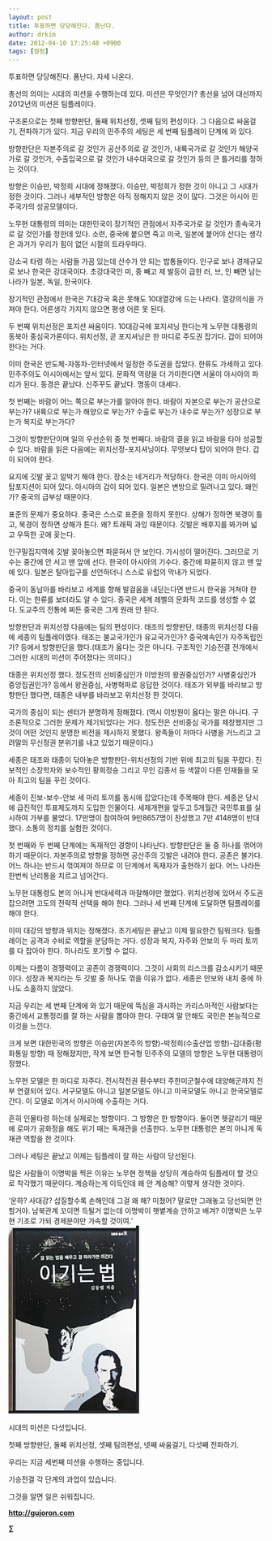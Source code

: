 ```yaml
---
layout: post
title: 투표하면 당당해진다. 폼난다.
author: drkim
date: 2012-04-10 17:25:48 +0900
tags: [컬럼]
---
```

투표하면 당당해진다. 폼난다. 자세 나온다.

총선의 의미는 시대의 미션을 수행하는데 있다. 미션은 무엇인가? 총선을 넘어 대선까지 2012년의 미션은 팀플레이다. 

구조론으로는 첫째 방향판단, 둘째 위치선정, 셋째 팀의 편성이다. 그 다음으로 싸움걸기, 전파하기가 있다. 지금 우리의 민주주의 세팅은 세 번째 팀플레이 단계에 와 있다. 

방향판단은 자본주의로 갈 것인가 공산주의로 갈 것인가, 내륙국가로 갈 것인가 해양국가로 갈 것인가, 수출입국으로 갈 것인가 내수대국으로 갈 것인가 등의 큰 틀거리를 정하는 것이다. 

방향은 이승만, 박정희 시대에 정해졌다. 이승만, 박정희가 정한 것이 아니고 그 시대가 정한 것이다. 그러나 세부적인 방향은 아직 정해지지 않은 것이 많다. 그것은 아시아 민주국가의 성공모델이다. 

노무현 대통령의 의미는 대한민국이 장기적인 관점에서 자주국가로 갈 것인가 종속국가로 갈 것인가를 정한데 있다. 소련, 중국에 붙으면 죽고 미국, 일본에 붙어야 산다는 생각은 과거가 우리가 힘이 없던 시절의 트라우마다. 

강소국 타령 하는 사람들 가끔 있는데 산수가 안 되는 밥통들이다. 인구로 보나 경제규모로 보나 한국은 강대국이다. 초강대국인 미, 중 빼고 제 발등이 급한 러, 브, 인 빼면 남는 나라가 일본, 독일, 한국이다. 

장기적인 관점에서 한국은 7대강국 혹은 못해도 10대열강에 드는 나라다. 열강의식을 가져야 한다. 어른생각 가지지 않으면 평생 어른 못 된다. 

두 번째 위치선정은 포지션 싸움이다. 10대강국에 포지셔닝 한다는게 노무현 대통령의 동북아 중심국가론이다. 위치선정, 곧 포지셔닝은 한 마디로 주도권 잡기다. 갑이 되어야 한다는 거다. 

이미 한국은 반도체-자동차-인터넷에서 일정한 주도권을 잡았다. 한류도 가세하고 있다. 민주주의도 아시아에서는 앞서 있다. 문화적 역량을 더 가미한다면 서울이 아시아의 파리가 된다. 동경은 끝났다. 신주꾸도 끝났다. 명동이 대세다. 

첫 번째는 바람이 어느 쪽으로 부는가를 알아야 한다. 바람이 자본으로 부는가 공산으로 부는가? 내륙으로 부는가 해양으로 부는가? 수출로 부는가 내수로 부는가? 성장으로 부는가 복지로 부는가다? 

그것이 방향판단이며 일의 우선순위 중 첫 번째다. 바람의 결을 읽고 바람을 타야 성공할 수 있다. 바람을 읽은 다음에는 위치선정-포지셔닝이다. 무엇보다 탑이 되어야 한다. 갑이 되어야 한다. 

요지에 깃발 꽂고 알박기 해야 한다. 장소는 네거리가 적당하다. 한국은 이미 아시아의 탑포지션이 되어 있다. 아시아의 갑이 되어 있다. 일본은 변방으로 밀려나고 있다. 왜인가? 중국의 급부상 때문이다. 

표준의 문제가 중요하다. 중국은 스스로 표준을 정하지 못한다. 상해가 정하면 북경이 틀고, 북경이 정하면 상해가 튼다. 왜? 트래픽 과잉 때문이다. 깃발은 배후지를 봐가며 넓고 우뚝한 곳에 꽂는다. 

인구밀집지역에 깃발 꽂아놓으면 파묻혀서 안 보인다. 가시성이 떨어진다. 그러므로 기수는 중간에 안 서고 맨 앞에 선다. 한국이 아시아의 기수다. 중간에 파묻히지 않고 맨 앞에 있다. 일본은 탈아입구를 선언하더니 스스로 유럽의 막내가 되었다. 

중국이 동남아를 바라보고 세계를 향해 발걸음을 내딛는다면 반드시 한국을 거쳐야 한다. 이는 한류를 보더라도 알 수 있다. 중국은 세계 레벨의 문화적 코드를 생성할 수 없다. 도교주의 전통에 찌든 중국은 그게 원래 안 된다. 

방향판단과 위치선정 다음에는 팀의 편성이다. 태조의 방향판단, 태종의 위치선정 다음에 세종의 팀플레이였다. 태조는 불교국가인가 유교국가인가? 중국예속인가 자주독립인가? 등에서 방향판단을 했다.(태조가 옳다는 것은 아니다. 구조적인 기승전결 전개에서 그러한 시대의 미션이 주어졌다는 의미다.) 

태종은 위치선정 했다. 정도전의 선비중심인가 이방원의 왕권중심인가? 사병중심인가 중앙집권인가? 등에서 왕권중심, 사병혁파로 응답한 것이다. 태조가 외부를 바라보고 방향판단 했다면, 태종은 내부를 바라보고 위치선정 한 것이다. 

국가의 중심이 되는 센터가 분명하게 정해졌다. (역시 이방원이 옳다는 말은 아니다. 구조론적으로 그러한 문제가 제기되었다는 거다. 정도전은 선비중심 국가를 제창했지만 그것이 어떤 것인지 분명한 비전을 제시하지 못했다. 왕족들이 저마다 사병을 거느리고 고려말의 무신정권 분위기를 내고 있었기 때문이다.) 

세종은 태조와 태종이 닦아놓은 방향판단-위치선정의 기반 위에 최고의 팀을 꾸렸다. 진보적인 소장학자와 보수적인 황희정승 그리고 무인 김종서 등 색깔이 다른 인재들을 모아 최고의 팀을 꾸린 것이다. 

세종이 진보-보수-안보 세 마리 토끼를 동시에 잡았다는데 주목해야 한다. 세종은 당시에 급진적인 투표제도까지 도입한 인물이다. 세제개편을 앞두고 5개월간 국민투표를 실시하여 가부를 물었다. 17만명이 참여하여 9만8657명이 찬성했고 7만 4148명이 반대했다. 소통의 정치를 실험한 것이다. 

첫 번째와 두 번째 단계에는 독재적인 경향이 나타난다. 방향판단은 둘 중 하나를 꺾어야 하기 때문이다. 자본주의로 방향을 정하면 공산주의 깃발은 내려야 한다. 공존은 불가다. 어느 하나는 반드시 꺾여져야 하므로 이 단계에서 독재자가 출현하기 쉽다. 어느 나라든 한번씩 난리통을 치르고 넘어간다. 

노무현 대통령도 본의 아니게 반대세력과 마찰해야만 했었다. 위치선정에 있어서 주도권 잡으려면 고도의 전략적 선택을 해야 한다. 그러나 세 번째 단계에 도달하면 팀플레이를 해야 한다. 

이미 대강의 방향과 위치는 정해졌다. 초기세팅은 끝났고 이제 필요한건 팀워크다. 팀플레이는 공격과 수비로 역할을 분담하는 거다. 성장과 복지, 자주와 안보의 두 마리 토끼를 다 잡아야 한다. 하나라도 포기할 수 없다. 

이제는 다름이 경쟁력이고 공존이 경쟁력이다. 그것이 사회의 리스크를 감소시키기 때문이다. 성장과 복지라는 두 깃발 중 하나도 꺾을 이유가 없다. 세종은 안보와 내치 중에 하나도 소홀하지 않았다. 

지금 우리는 세 번째 단계에 와 있기 때문에 뚝심을 과시하는 카리스마적인 사람보다는 중간에서 교통정리를 잘 하는 사람을 뽑아야 한다. 구태여 말 안해도 국민은 본능적으로 이것을 느낀다. 

크게 보면 대한민국의 방향은 이승만(자본주의 방향)-박정희(수출산업 방향)-김대중(평화통일 방향) 때 정해졌지만, 작게 보면 한국형 민주주의 모델의 방향은 노무현 대통령이 정했다. 

노무현 모델은 한 마디로 자주다. 전시작전권 환수부터 주한미군철수에 대양해군까지 전부 연결되어 있다. 서구모델도 아니고 일본모델도 아니고 미국모델도 아니고 한국모델로 간다. 이 모델로 이겨서 아시아에 수출하는 거다. 

흔히 인물타령 하는데 실제로는 방향이다. 그 방향은 한 방향이다. 둘이면 헷갈리기 때문에 로마가 공화정을 해도 위기 때는 독재관을 선출한다. 노무현 대통령은 본의 아니게 독재관 역할을 한 것이다. 

그러나 세팅은 끝났고 이제는 팀플레이 잘 하는 사람이 당선된다. 

많은 사람들이 이명박을 찍은 이유는 노무현 정책을 상당히 계승하여 팀플레이 할 것으로 착각했기 때문이다. 계승하는게 이득인데 왜 안 계승해? 이렇게 생각한 것이다. 



‘운하? 사대강? 삽질할수록 손해인데 그걸 왜 해? 미쳤어? 말로만 그래놓고 당선되면 안할거야. 남북관계 꼬이면 득될거 없는데 이명박이 햇볕계승 안하고 배겨? 이명박은 노무현 기조로 가되 경제분야만 가속할 것이여.’ ![](/files/attach/images/199/290/248/123456.JPG)



시대의 미션은 다섯입니다. 

첫째 방향판단, 둘째 위치선정, 셋째 팀의편성, 넷째 싸움걸기, 다섯째 전파하기.

우리는 지금 세번째 미션을 수행하는 중입니다.

기승전결 각 단계의 과업이 있습니다.

그것을 알면 일은 쉬워집니다.





**http://gujoron.com**  


**∑**